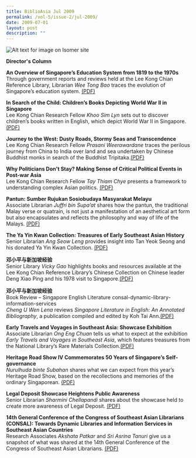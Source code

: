 ```yaml
---
title: BiblioAsia Jul 2009
permalink: /vol-5/issue-2/jul-2009/
date: 2009-07-01
layout: post
description: ""
---
```

![Alt text for image on Isomer site](/images/covers/ba5-2.jpg)

<a style="text-decoration: none; font-weight: bold;" href="/vol-5/issue2/jul-2009/director-column/">Director's Column</a>

<a style="text-decoration: none; font-weight: bold;" href="/vol-5/issue2/jul-2009/singapore-education-system-overview/">An Overview of Singapore’s Education System from 1819 to the 1970s</a><br>Through government reports and reviews held at the Lee Kong Chian Reference Library, Librarian *Wee Tong Bao* traces the evolution of Singapore’s education system. [(PDF)](/files/pdf/vol-5/issue-2/v5-issue2_EducationSystem.pdf)

<a style="text-decoration: none; font-weight: bold;" href="/vol-5/issue2/jul-2009/child-children-book-world-war/">In Search of the Child: Children’s Books Depicting World War II in Singapore</a><br>
Lee Kong Chian Research Fellow *Khoo Sim Lyn* sets out to discover children’s books written in English, which depict World War II in Singapore. [(PDF)](/files/pdf/vol-5/issue-2/v5-issue2_ChildrenBooks.pdf)

<a style="text-decoration: none; font-weight: bold;" href="/vol-5/issue2/jul-2009/journey-west-dusty-road-stormy-seas/">Journey to the West: Dusty Roads, Stormy Seas and Transcendence</a><br>Lee Kong Chian Research Fellow *Prasani Weerawardane* traces the perilous journey from China to India over land and sea undertaken by Chinese Buddhist monks in search of the Buddhist Tripitaka.[(PDF)](/files/pdf/vol-5/issue-2/v5-issue2_JourneyWest.pdf)

<a style="text-decoration: none; font-weight: bold;" href="/vol-5/issue2/jul-2009/asia-politician-critical-event-post-war">Why Politicians Don't Stay? Making Sense of Critical Political Events in Post-war Asia</a><br>Lee Kong Chian Research Fellow *Tay Thiam Chye* presents a framework to understanding complex Asian politics. [(PDF)](/files/pdf/vol-5/issue-2/v5-issue2_CriticalPolitical.pdf)

<a style="text-decoration: none; font-weight: bold;" href="/vol-5/issue2/jul-2009/pantun-sumber-masyarakat-melayu">Pantun: Sumber Rujukan Sosiobudaya Masyarakat Melayu</a><br>Associate Librarian *Juffri bin Supa’at* shares how the pantun, the traditional Malay verse or quatrain, is not just a manifestation of an aesthetical art form but also encapsulates and reflects the philosophy and way of life of the Malays. [(PDF)](/files/pdf/vol-5/issue-2/v5-issue2_PantunSumber.pdf)

<a style="text-decoration: none; font-weight: bold;" href="/vol-5/issue2/jul-2009/ya-yin-kwan-treasure">The Ya Yin Kwan Collection: Treasures of Early Southeast Asian History</a><br>Senior Librarian *Ang Seow Leng* provides insight into Tan Yeok Seong and his donated Ya Yin Kwan Collection. [(PDF)](/files/pdf/vol-5/issue-2/v5-issue2_YaYinKwan.pdf)

<a style="text-decoration: none; font-weight: bold;" href="/vol-5/issue2/jul-2009/singapore-deng-xiaoping-experience">邓小平与新加坡经验</a><br>Senior Library *Vicky Gao* highlights books and resources available at the Lee Kong Chian Reference Library’s Chinese Collection on Chinese leader Deng Xiao Ping and his 1978 visit to Singapore.[(PDF)](/files/pdf/vol-5/issue-2/v5-issue2_Chinese.pdf)

<a style="text-decoration: none; font-weight: bold;" href="/vol-5/issue2/jul-2009/consal-dynamic-library-information-services">邓小平与新加坡经验</a><br>Book Review – Singapore English Literature
consal-dynamic-library-information-services<br>*Cheng U Wen Lena* reviews *Singapore Literature in English: An Annotated Bibliography*, a publication compiled and edited by Koh Tai Ann.[(PDF)](/files/pdf/vol-5/issue-2/v5-issue2_EnglishLiterature.pdf)

<a style="text-decoration: none; font-weight: bold;" href="/vol-5/issue2/jul-2009/consal-dynamic-library-information-services">Early Travels and Voyages in Southeast Asia: Showcase Exhibition</a><br>Associate Librarian *Ong Eng Chuan* tells us what to expect at the exhibition *Early Travels and Voyages in Southeast Asia*, which features treasures from the National Library’s Rare Materials Collection.[(PDF)](/files/pdf/vol-5/issue-2/v5-issue2_TravelsVoyages.pdf)

**Heritage Road Show IV Commemorates 50 Years of Singapore’s Self-governance** <br>
*Nurulhuda binte Subahan* shares what we can expect from this year’s Heritage Road Show, based on the recollections and memories of the ordinary Singaporean. [(PDF)](/files/pdf/vol-5/issue-2/V5-issue2_HeritageRoad.pdf)

**Legal Deposit Showcase Heightens Public Awareness** <br>
Senior Librarian *Sharmini Chellapandi* shares about the showcase held to create more awareness of Legal Deposit. [(PDF)](/files/pdf/vol-5/issue-2/v5-issue2_LegalDeposit.pdf)

<a style="text-decoration: none; font-weight: bold;" href="/vol-5/issue2/jul-2009/consal-dynamic-library-information-services">14th General Conference of the Congress of Southeast Asian Librarians (CONSAL): Towards Dynamic Libraries and Information Services in Southeast Asian Countries</a><br>Research Associates *Akshata Patkar* and *Sri Asrina Tanuri* give us a snapshot of what was shared at the 14th General Conference of the Congress of Southeast Asian Librarians. [(PDF)](/files/pdf/vol-5/issue-2/v5-issue2_DynamicLibraries.pdf)